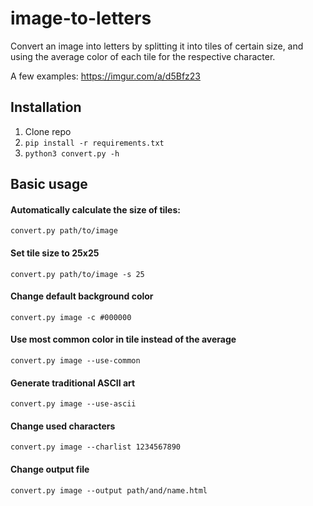 
# image-to-letters

Convert an image into letters by splitting it into tiles of certain size,
and using the average color of each tile for the respective character.

A few examples: https://imgur.com/a/d5Bfz23

## Installation

1. Clone repo
2. `pip install -r requirements.txt`
3. `python3 convert.py -h`

## Basic usage

#### Automatically calculate the size of tiles:
`convert.py path/to/image`

#### Set tile size to 25x25
`convert.py path/to/image -s 25`

#### Change default background color
`convert.py image -c #000000`

#### Use most common color in tile instead of the average
`convert.py image --use-common`

#### Generate traditional ASCII art
`convert.py image --use-ascii`

#### Change used characters
`convert.py image --charlist 1234567890`

#### Change output file
`convert.py image --output path/and/name.html`
